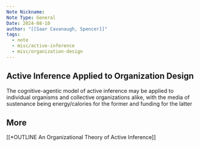 ```yaml
---
Note Nickname: 
Note Type: General
Date: 2024-08-10
author: "[[Saar Cavanaugh, Spencer]]"
tags:
  - note
  - misc/active-inference
  - misc/organization-design
---
```


## Active Inference Applied to Organization Design

The cognitive-agentic model of active inference may be applied to individual organisms and collective organizations alike, with the media of sustenance being energy/calories for the former and funding for the latter

## More

[[*OUTLINE An Organizational Theory of Active Inference]]
